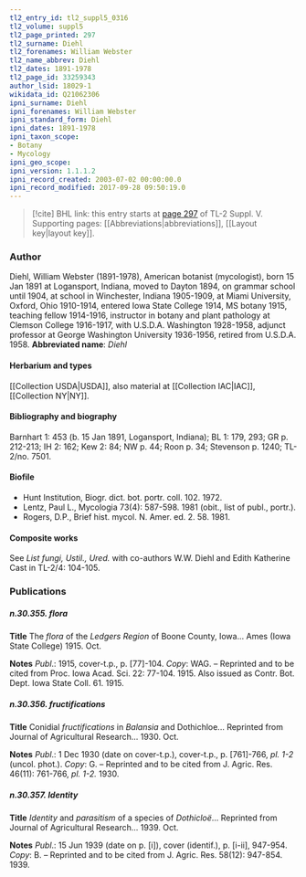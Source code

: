 ```yaml
---
tl2_entry_id: tl2_suppl5_0316
tl2_volume: suppl5
tl2_page_printed: 297
tl2_surname: Diehl
tl2_forenames: William Webster
tl2_name_abbrev: Diehl
tl2_dates: 1891-1978
tl2_page_id: 33259343
author_lsid: 18029-1
wikidata_id: Q21062306
ipni_surname: Diehl
ipni_forenames: William Webster
ipni_standard_form: Diehl
ipni_dates: 1891-1978
ipni_taxon_scope: 
- Botany
- Mycology
ipni_geo_scope: 
ipni_version: 1.1.1.2
ipni_record_created: 2003-07-02 00:00:00.0
ipni_record_modified: 2017-09-28 09:50:19.0
---
```



> [!cite] BHL link: this entry starts at [page 297](https://www.biodiversitylibrary.org/page/33259343) of TL-2 Suppl. V.
> Supporting pages: [[Abbreviations|abbreviations]], [[Layout key|layout key]].

### Author

Diehl, William Webster (1891-1978), American botanist (mycologist), born 15 Jan 1891 at Logansport, Indiana, moved to Dayton 1894, on grammar school until 1904, at school in Winchester, Indiana 1905-1909, at Miami University, Oxford, Ohio 1910-1914, entered Iowa State College 1914, MS botany 1915, teaching fellow 1914-1916, instructor in botany and plant pathology at Clemson College 1916-1917, with U.S.D.A. Washington 1928-1958, adjunct professor at George Washington University 1936-1956, retired from U.S.D.A. 1958. 
**Abbreviated name**: *Diehl*

#### Herbarium and types

[[Collection USDA|USDA]], also material at [[Collection IAC|IAC]], [[Collection NY|NY]].

#### Bibliography and biography

Barnhart 1: 453 (b. 15 Jan 1891, Logansport, Indiana); BL 1: 179, 293; GR p. 212-213; IH 2: 162; Kew 2: 84; NW p. 44; Roon p. 34; Stevenson p. 1240; TL-2/no. 7501.

#### Biofile

- Hunt Institution, Biogr. dict. bot. portr. coll. 102. 1972.
- Lentz, Paul L., Mycologia 73(4): 587-598. 1981 (obit., list of publ., portr.).
- Rogers, D.P., Brief hist. mycol. N. Amer. ed. 2. 58. 1981.

#### Composite works

See *List fungi, Ustil., Ured.* with co-authors W.W. Diehl and Edith Katherine Cast in TL-2/4: 104-105.

### Publications

##### n.30.355. flora

**Title**
The *flora* of the *Ledgers Region* of Boone County, Iowa... Ames (Iowa State College) 1915. Oct.

**Notes**
*Publ*.: 1915, cover-t.p., p. \[77\]-104. *Copy*: WAG. – Reprinted and to be cited from Proc. Iowa Acad. Sci. 22: 77-104. 1915. Also issued as Contr. Bot. Dept. Iowa State Coll. 61. 1915.

##### n.30.356. fructifications

**Title**
Conidial *fructifications* in *Balansia* and Dothichloe... Reprinted from Journal of Agricultural Research... 1930. Oct.

**Notes**
*Publ*.: 1 Dec 1930 (date on cover-t.p.), cover-t.p., p. \[761\]-766, *pl. 1-2* (uncol. phot.). *Copy*: G. – Reprinted and to be cited from J. Agric. Res. 46(11): 761-766, *pl. 1-2.* 1930.

##### n.30.357. Identity

**Title**
*Identity* and *parasitism* of a species of *Dothicloë*... Reprinted from Journal of Agricultural Research... 1939. Oct.

**Notes**
*Publ*.: 15 Jun 1939 (date on p. \[i\]), cover (identif.), p. \[i-ii\], 947-954. *Copy*: B. – Reprinted and to be cited from J. Agric. Res. 58(12): 947-854. 1939.

